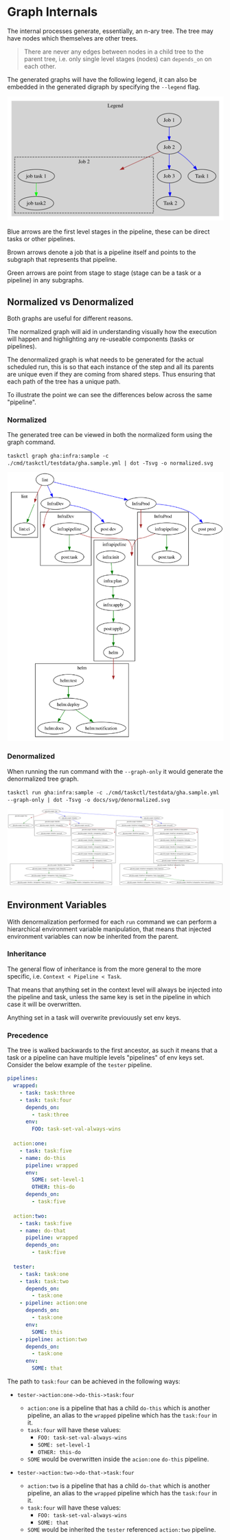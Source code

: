 # Graph Internals

The internal processes generate, essentially, an n-ary tree.
The tree may have nodes which themselves are other trees. 

> There are never any edges between nodes in a child tree to the parent tree, i.e. only single level stages (nodes) can `depends_on` on each other.

The generated graphs will have the following legend, it can also be embedded in the generated digraph by specifying the `--legend` flag.

![](./svg/legend.svg)

Blue arrows are the first level stages in the pipeline, these can be direct tasks or other pipelines.

Brown arrows denote a job that is a pipeline itself and points to the subgraph that represents that pipeline.

Green arrows are point from stage to stage (stage can be a task or a pipeline) in any subgraphs.

## Normalized vs Denormalized

Both graphs are useful for different reasons.

The normalized graph will aid in understanding visually how the execution will happen and highlighting any re-useable components (tasks or pipelines).

The denormalized graph is what needs to be generated for the actual scheduled run, this is so that each instance of the step and all its parents are unique even if they are coming from shared steps. Thus ensuring that each path of the tree has a unique path.

To illustrate the point we can see the differences below across the same "pipeline".

### Normalized

The generated tree can be viewed in both the normalized form using the graph command.

`taskctl graph gha:infra:sample -c ./cmd/taskctl/testdata/gha.sample.yml | dot -Tsvg -o normalized.svg`

![](./svg/normalized.svg)

### Denormalized

When running the run command with the `--graph-only` it would generate the denormalized tree graph.

`taskctl run gha:infra:sample -c ./cmd/taskctl/testdata/gha.sample.yml --graph-only | dot -Tsvg -o docs/svg/denormalized.svg`

![](./svg/denormalized.svg)

## Environment Variables

With denormalization performed for each `run` command we can perform a hierarchical environment variable manipulation, that means that injected environment variables can now be inherited from the parent.

### Inheritance

The general flow of inheritance is from the more general to the more specific, i.e. `Context < Pipeline < Task`.

That means that anything set in the context level will always be injected into the pipeline and task, unless the same key is set in the pipeline in which case it will be overwritten.

Anything set in a task will overwrite previouusly set env keys.

### Precedence

The tree is walked backwards to the first ancestor, as such it means that a task or a pipeline can have multiple levels "pipelines" of env keys set. Consider the below example of the `tester` pipeline.

```yaml
pipelines:
  wrapped: 
    - task: task:three
    - task: task:four
      depends_on:
        - task:three
      env: 
        FOO: task-set-val-always-wins

  action:one:
    - task: task:five
    - name: do-this
      pipeline: wrapped
      env:
        SOME: set-level-1
        OTHER: this-do
      depends_on:
        - task:five

  action:two:
    - task: task:five
    - name: do-that
      pipeline: wrapped
      depends_on:
        - task:five

  tester:
    - task: task:one
    - task: task:two
      depends_on:
        - task:one
    - pipeline: action:one
      depends_on:
        - task:one
      env:
        SOME: this
    - pipeline: action:two
      depends_on:
        - task:one
      env:
        SOME: that
```

The path to `task:four` can be achieved in the following ways:

- `tester->action:one->do-this->task:four`
    - `action:one` is a pipeline that has a child `do-this` which is another pipeline, an alias to the `wrapped` pipeline which has the `task:four` in it.
    - `task:four` will have these values:
        - `FOO: task-set-val-always-wins`
        - `SOME: set-level-1`
        - `OTHER: this-do`
    - `SOME` would be overwritten inside the `acion:one` `do-this` pipeline.

- `tester->action:two->do-that->task:four`
    - `action:two` is a pipeline that has a child `do-that` which is another pipeline, an alias to the `wrapped` pipeline which has the `task:four` in it.
    - `task:four` will have these values:
        - `FOO: task-set-val-always-wins`
        - `SOME: that`
    - `SOME` would be inherited the `tester` referenced `action:two` pipeline.

